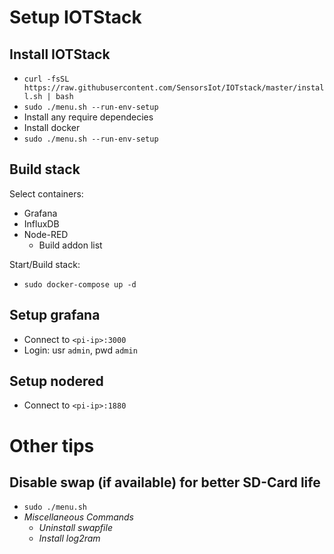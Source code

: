 # Setup IOTStack

## Install IOTStack
- `curl -fsSL https://raw.githubusercontent.com/SensorsIot/IOTstack/master/install.sh | bash`
- `sudo ./menu.sh --run-env-setup`
- Install any require dependecies
- Install docker
- `sudo ./menu.sh --run-env-setup`

## Build stack
Select containers:
  - Grafana
  - InfluxDB
  - Node-RED
    - Build addon list

Start/Build stack:
- `sudo docker-compose up -d`

## Setup grafana
- Connect to `<pi-ip>:3000`
- Login: usr `admin`, pwd `admin`

## Setup nodered
- Connect to `<pi-ip>:1880`


# Other tips

## Disable swap (if available) for better SD-Card life
- `sudo ./menu.sh`
- *Miscellaneous Commands*
  - *Uninstall swapfile*
  - *Install log2ram*